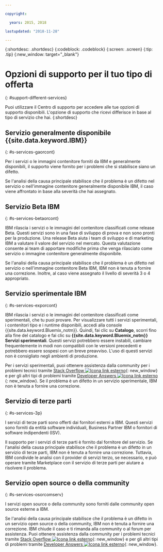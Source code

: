 ```yaml
---

copyright:

  years: 2015, 2018

lastupdated: "2018-11-28"

---
```


{:shortdesc: .shortdesc}
{:codeblock: .codeblock}
{:screen: .screen}
{:tip: .tip}
{:new_window: target="_blank"}


# Opzioni di supporto per il tuo tipo di offerta
{: #support-different-services}

Puoi utilizzare il Centro di supporto per accedere alle tue opzioni di supporto disponibili. L'opzione di supporto che ricevi differisce in base al tipo di servizio che hai.
{:shortdesc}

## Servizio generalmente disponibile {{site.data.keyword.IBM}}
{: #s-services-gaorcont}

Per i servizi o le immagini contenitore forniti da IBM e generalmente disponibili, il supporto viene fornito per i problemi che si stabilisce siano un difetto.

Se l'analisi della causa principale stabilisce che il problema è un difetto nel servizio o nell'immagine contenitore generalmente disponibile IBM, il caso viene affrontato in base alla severità che hai assegnato.

## Servizio Beta IBM
{: #s-services-betaorcont}

IBM rilascia i servizi o le immagini del contenitore classificati come release Beta. Questi servizi sono in una fase di sviluppo di prova e non sono pronti per la produzione. Una release Beta aiuta i team di sviluppo e di marketing IBM a valutare il valore del servizio nel mercato. Questa valutazione consente ai team di apportare modifiche prima che venga rilasciato come servizio o immagine contenitore generalmente disponibile.

Se l'analisi della causa principale stabilisce che il problema è un difetto nel servizio o nell'immagine contenitore Beta IBM, IBM non è tenuta a fornire una correzione. Inoltre, al caso viene assegnato il livello di severità 3 o 4 appropriato.

## Servizio sperimentale IBM
{: #s-services-exporcont}

IBM rilascia i servizi o le immagini del contenitore classificati come sperimentali, che tu puoi provare. Per visualizzare tutti i servizi sperimentali, i contenitori tipo e i runtime disponibili, accedi alla console {{site.data.keyword.Bluemix_notm}}. Quindi, fai clic su **Catalogo**, scorri fino alla fine del catalogo e fai clic su **{{site.data.keyword.Bluemix_notm}} Servizi sperimentali**. Questi servizi potrebbero essere instabili, cambiare frequentemente in modi non compatibili con le versioni precedenti e potrebbero essere sospesi con un breve preavviso. L'uso di questi servizi non è consigliato negli ambienti di produzione.

Per i servizi sperimentali, puoi ottenere assistenza dalla community per i problemi tecnici tramite [Stack Overflow ![Icona link esterno](../icons/launch-glyph.svg "Icona link esterno")](http://stackoverflow.com/questions/tagged/ibm-bluemix){: new_window} e per gli altri tipi di problemi tramite [Developer Answers ![Icona link esterno](../icons/launch-glyph.svg "Icona link esterno")](https://developer.ibm.com/answers/topics/ibm-cloud/){: new_window}. Se il problema è un difetto in un servizio sperimentale, IBM non è tenuta a fornire una correzione.

## Servizio di terze parti
{: #s-services-3p}

I servizi di terze parti sono offerti dai fornitori esterni a IBM. Questi servizi sono forniti da entità software individuali, Business Partner IBM o fornitori di software indipendenti (ISV).

Il supporto per i servizi di terze parti è fornito dal
fornitore del servizio. Se l'analisi della causa principale stabilisce che il problema è un difetto in un servizio di terze parti, IBM non è tenuta a fornire una correzione. Tuttavia, IBM condivide le analisi con il provider di servizi terzo, se necessario, e può operare tramite Marketplace con il servizio di terze parti per aiutare a risolvere il problema.

## Servizio open source o della community
{: #s-services-osorcomserv}

I servizi open source o della community sono forniti dalle community open source esterne a IBM.

Se l'analisi della causa principale stabilisce che il problema è un difetto in un servizio open source o della community, IBM non è tenuta a fornire una correzione. IBM chiude il caso e ti rimanda alla community o al forum per assistenza. Puoi ottenere assistenza dalla community per i problemi tecnici tramite [Stack Overflow ![Icona link esterno](../icons/launch-glyph.svg "Icona link esterno")](http://stackoverflow.com/questions/tagged/ibm-bluemix){: new_window} e per gli altri tipi di problemi tramite [Developer Answers ![Icona link esterno](../icons/launch-glyph.svg "Icona link esterno")](https://developer.ibm.com/answers/topics/ibm-cloud/){: new_window}.
